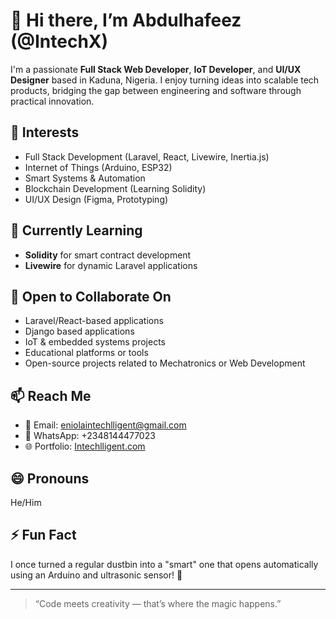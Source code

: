 # 👋 Hi there, I’m Abdulhafeez (@IntechX)

I'm a passionate **Full Stack Web Developer**, **IoT Developer**, and **UI/UX Designer** based in Kaduna, Nigeria. I enjoy turning ideas into scalable tech products, bridging the gap between engineering and software through practical innovation.

## 👀 Interests
- Full Stack Development (Laravel, React, Livewire, Inertia.js)
- Internet of Things (Arduino, ESP32)
- Smart Systems & Automation
- Blockchain Development (Learning Solidity)
- UI/UX Design (Figma, Prototyping)

## 🌱 Currently Learning
- **Solidity** for smart contract development  
- **Livewire** for dynamic Laravel applications  

## 💞️ Open to Collaborate On
- Laravel/React-based applications
- Django based applications 
- IoT & embedded systems projects  
- Educational platforms or tools  
- Open-source projects related to Mechatronics or Web Development  

## 📫 Reach Me
- 📧 Email: [eniolaintechlligent@gmail.com](mailto:eniolaintechlligent@gmail.com)  
- 📱 WhatsApp: +2348144477023  
- 🌐 Portfolio: [Intechlligent.com](https://intechlligent.com) 

## 😄 Pronouns
He/Him

## ⚡ Fun Fact
I once turned a regular dustbin into a "smart" one that opens automatically using an Arduino and ultrasonic sensor! 🚀

---

> “Code meets creativity — that’s where the magic happens.”  

<!---
Intechlligent1/Intechlligent1 is a ✨ special ✨ repository because its `README.md` appears on your GitHub profile.
You can click the Preview link to take a look at your changes.
--->
